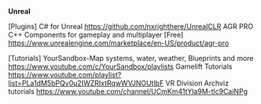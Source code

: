 
__**Unreal**__

[Plugins]
C# for Unreal <https://github.com/nxrighthere/UnrealCLR>
AGR PRO C++ Components for gameplay and multiplayer [Free] <https://www.unrealengine.com/marketplace/en-US/product/agr-pro>

[Tutorials]
YourSandbox-Map systems, water, weather, Blueprints and more <https://www.youtube.com/c/YourSandbox/playlists>
Gamelift Tutorials <https://www.youtube.com/playlist?list=PLa1dM5bPQv0u2IWZRIxtRqwWVJNOUtlbF>
VR Division Archviz tutorials <https://www.youtube.com/channel/UCmKm41tYla9M-tlc9CaiNPg>